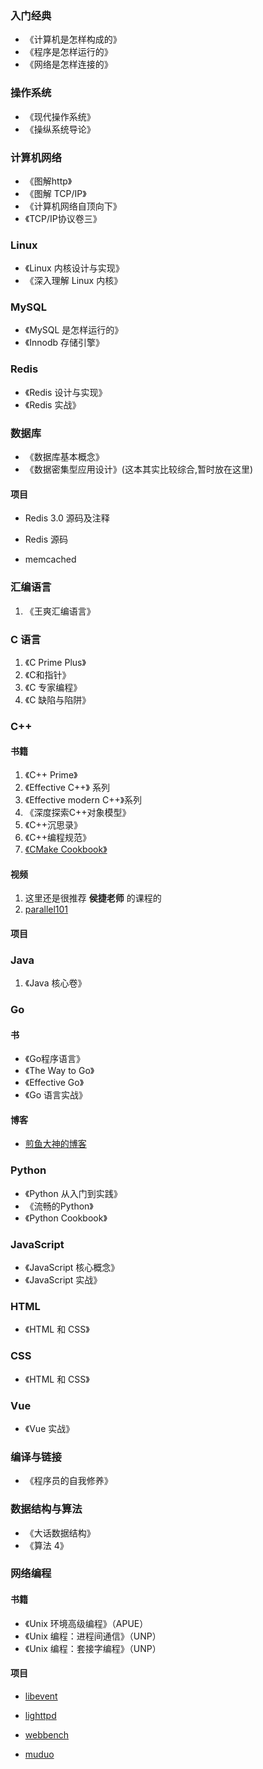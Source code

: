 ### 入门经典

- 《计算机是怎样构成的》
- 《程序是怎样运行的》
- 《网络是怎样连接的》


### 操作系统

- 《现代操作系统》
- 《操纵系统导论》

### 计算机网络

- 《图解http》
- 《图解 TCP/IP》
- 《计算机网络自顶向下》
- 《TCP/IP协议卷三》

### Linux

- 《Linux 内核设计与实现》
- 《深入理解 Linux 内核》

### MySQL

- 《MySQL 是怎样运行的》
- 《Innodb 存储引擎》

### Redis

- 《Redis 设计与实现》
- 《Redis 实战》

### 数据库

- 《数据库基本概念》
- 《数据密集型应用设计》(这本其实比较综合,暂时放在这里)

#### 项目

- Redis 3.0 源码及注释

- Redis 源码

- memcached

### 汇编语言

1. 《王爽汇编语言》

### C 语言

1. 《C Prime Plus》
2. 《C和指针》
3. 《C 专家编程》
4. 《C 缺陷与陷阱》

### C++

#### 书籍

1. 《C++ Prime》
2. 《Effective C++》 系列
3. 《Effective modern C++》系列
4. 《深度探索C++对象模型》
5. 《C++沉思录》
6. 《C++编程规范》
7. [《CMake Cookbook》](https://www.bookstack.cn/read/CMake-Cookbook/README.md)

#### 视频

1. 这里还是很推荐 **侯捷老师** 的课程的
2. [parallel101](https://github.com/parallel101)

#### 项目



### Java

1. 《Java 核心卷》


### Go

#### 书

- 《Go程序语言》
- 《The Way to Go》
- 《Effective Go》
- 《Go 语言实战》

#### 博客

- [煎鱼大神的博客](https://eddycjy.com/)

### Python

- 《Python 从入门到实践》
- 《流畅的Python》
- 《Python Cookbook》

### JavaScript

- 《JavaScript 核心概念》
- 《JavaScript 实战》

### HTML

- 《HTML 和 CSS》

### CSS

- 《HTML 和 CSS》

### Vue

- 《Vue 实战》

### 编译与链接

- 《程序员的自我修养》

### 数据结构与算法

- 《大话数据结构》
- 《算法 4》

### 网络编程

#### 书籍

- 《Unix 环境高级编程》（APUE）
- 《Unix 编程：进程间通信》（UNP）
- 《Unix 编程：套接字编程》（UNP）

#### 项目

- [libevent](https://github.com/libevent/libevent)

- [lighttpd](https://github.com/lighttpd/lighttpd1.4)

- [webbench](https://github.com/EZLippi/WebBench)

- [muduo](https://github.com/chenshuo/muduo)


